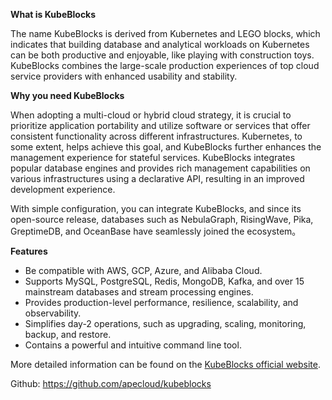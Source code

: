 **What is KubeBlocks**

The name KubeBlocks is derived from Kubernetes and LEGO blocks, which indicates that building database and analytical
workloads on Kubernetes can be both productive and enjoyable, like playing with construction toys. KubeBlocks combines
the large-scale production experiences of top cloud service providers with enhanced usability and stability.

**Why you need KubeBlocks**

When adopting a multi-cloud or hybrid cloud strategy, it is crucial to prioritize application portability and utilize
software or services that offer consistent functionality across different infrastructures. Kubernetes, to some extent,
helps achieve this goal, and KubeBlocks further enhances the management experience for stateful services. KubeBlocks
integrates popular database engines and provides rich management capabilities on various infrastructures using a
declarative API, resulting in an improved development experience.

With simple configuration, you can integrate KubeBlocks, and since its open-source release, databases such as
NebulaGraph, RisingWave, Pika, GreptimeDB, and OceanBase have seamlessly joined the ecosystem。

**Features**

* Be compatible with AWS, GCP, Azure, and Alibaba Cloud.
* Supports MySQL, PostgreSQL, Redis, MongoDB, Kafka, and over 15 mainstream databases and stream processing engines.
* Provides production-level performance, resilience, scalability, and observability.
* Simplifies day-2 operations, such as upgrading, scaling, monitoring, backup, and restore.
* Contains a powerful and intuitive command line tool.

More detailed information can be found on the [KubeBlocks official website](https://kubeblocks.io/).

Github: https://github.com/apecloud/kubeblocks